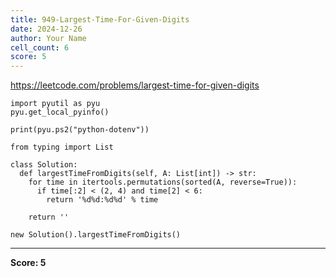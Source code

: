 ```yaml
---
title: 949-Largest-Time-For-Given-Digits
date: 2024-12-26
author: Your Name
cell_count: 6
score: 5
---
```


https://leetcode.com/problems/largest-time-for-given-digits


```
import pyutil as pyu
pyu.get_local_pyinfo()
```


```
print(pyu.ps2("python-dotenv"))
```


```
from typing import List
```


```
class Solution:
  def largestTimeFromDigits(self, A: List[int]) -> str:
    for time in itertools.permutations(sorted(A, reverse=True)):
      if time[:2] < (2, 4) and time[2] < 6:
        return '%d%d:%d%d' % time

    return ''
```


```
new Solution().largestTimeFromDigits()
```


---
**Score: 5**